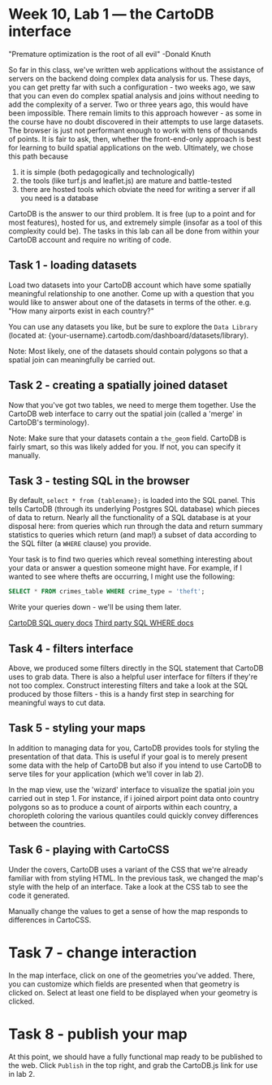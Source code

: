 # Week 10, Lab 1 — the CartoDB interface

"Premature optimization is the root of all evil" -Donald Knuth

So far in this class, we've written web applications without the
assistance of servers on the backend doing complex data analysis for us.
These days, you can get pretty far with such a configuration - two weeks
ago, we saw that you can even do complex spatial analysis and joins
without needing to add the complexity of a server. Two or three years
ago, this would have been impossible.
There remain limits to this approach however - as some in the course have
no doubt discovered in their attempts to use large datasets. The browser
is just not performant enough to work with tens of thousands of points.
It is fair to ask, then, whether the front-end-only approach is best for
learning to build spatial applications on the web. Ultimately, we chose
this path because
1. it is simple (both pedagogically and technologically)
2. the tools (like turf.js and leaflet.js) are mature and battle-tested
3. there are hosted tools which obviate the need for writing a server if
   all you need is a database

CartoDB is the answer to our third problem. It is free (up to a point
and for most features), hosted for us, and extremely simple (insofar as a
tool of this complexity could be). The tasks in this lab can all be done
from within your CartoDB account and require no writing of code.


## Task 1 - loading datasets

Load two datasets into your CartoDB account which have some spatially
meaningful relationship to one another. Come up with a question that you
would like to answer about one of the datasets in terms of the other.
e.g. "How many airports exist in each country?"

You can use any datasets you like, but be sure to explore the `Data Library`
(located at: {your-username}.cartodb.com/dashboard/datasets/library).

Note: Most likely, one of the datasets should contain polygons so that a spatial
join can meaningfully be carried out.


## Task 2 - creating a spatially joined dataset

Now that you've got two tables, we need to merge them together. Use the
CartoDB web interface to carry out the spatial join (called a 'merge' in
CartoDB's terminology).

Note: Make sure that your datasets contain a `the_geom` field. CartoDB
is fairly smart, so this was likely added for you. If not, you can
specify it manually.


## Task 3 - testing SQL in the browser

By default, `select * from {tablename};` is loaded into the SQL panel.
This tells CartoDB (through its underlying Postgres SQL database) which
pieces of data to return. Nearly all the functionality of a SQL database
is at your disposal here: from queries which run through the data and return
summary statistics to queries which return (and map!) a subset of data according to
the SQL filter (a `WHERE` clause) you provide.

Your task is to find two queries which reveal something interesting
about your data or answer a question someone might have. For example, if
I wanted to see where thefts are occurring, I might use the following:
```sql
SELECT * FROM crimes_table WHERE crime_type = 'theft';
```
Write your queries down - we'll be using them later.

[CartoDB SQL query
docs](http://academy.cartodb.com/courses/sql-postgis/intro-to-sql-and-postgis/)
[Third party SQL WHERE docs](http://www.w3schools.com/sql/sql_where.asp)


## Task 4 - filters interface

Above, we produced some filters directly in the SQL statement that
CartoDB uses to grab data. There is also a helpful user interface for
filters if they're not too complex. Construct interesting filters and
take a look at the SQL produced by those filters - this is a handy
first step in searching for meaningful ways to cut data.


## Task 5 - styling your maps

In addition to managing data for you, CartoDB provides tools for
styling the presentation of that data. This is useful if your goal is to
merely present some data with the help of CartoDB but also if you intend
to use CartoDB to serve tiles for your application (which we'll cover
in lab 2).

In the map view, use the 'wizard' interface to visualize the spatial join
you carried out in step 1. For instance, if i joined airport point
data onto country polygons so as to produce a count of airports within
each country, a choropleth coloring the various quantiles could quickly
convey differences between the countries.


## Task 6 - playing with CartoCSS

Under the covers, CartoDB uses a variant of the CSS that we're already
familiar with from styling HTML. In the previous task, we changed the
map's style with the help of an interface. Take a look at the CSS tab to
see the code it generated.

Manually change the values to get a sense of how the map responds to
differences in CartoCSS.


# Task 7 - change interaction

In the map interface, click on one of the geometries you've added.
There, you can customize which fields are presented when that geometry
is clicked on. Select at least one field to be displayed when your
geometry is clicked.


# Task 8 - publish your map

At this point, we should have a fully functional map ready to be
published to the web. Click `Publish` in the top right, and grab the
CartoDB.js link for use in lab 2.

